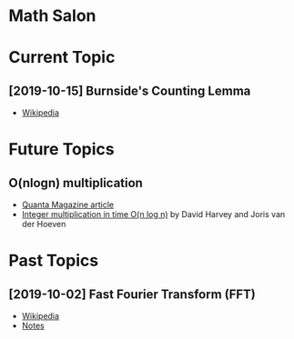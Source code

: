 # Math Salon

# Current Topic
## [2019-10-15] Burnside's Counting Lemma
* [Wikipedia](https://en.wikipedia.org/wiki/Burnside%27s_lemma)

# Future Topics

## O(nlogn) multiplication 
* [Quanta Magazine article](https://www.quantamagazine.org/mathematicians-discover-the-perfect-way-to-multiply-20190411/)
* [Integer multiplication in time O(n log n)](https://hal.archives-ouvertes.fr/hal-02070778/document) by David Harvey and  Joris van der Hoeven

# Past Topics
## [2019-10-02] Fast Fourier Transform (FFT)
* [Wikipedia](https://en.wikipedia.org/wiki/Fast_Fourier_transform)
* [Notes](https://docs.google.com/document/d/1EulX71Ec6jW5UwRixug1hBtGY5hkQj1xp-A4xb8TQGw/edit?usp=sharing_eil&ts=5d94a3f8&urp=gmail_link)
